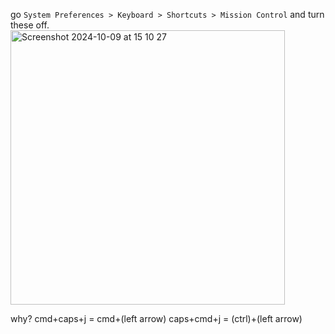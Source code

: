 


go `System Preferences > Keyboard > Shortcuts > Mission Control` and turn these off.
<img width="439" alt="Screenshot 2024-10-09 at 15 10 27" src="https://github.com/user-attachments/assets/a03cb7a6-5bc7-4950-b85d-c20a4fbf4a64">

why?
cmd+caps+j = cmd+(left arrow)
caps+cmd+j = (ctrl)+(left arrow)
